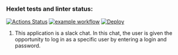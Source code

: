 ### Hexlet tests and linter status:
[![Actions Status](https://github.com/Muhomor-mushroom/frontend-project-12/actions/workflows/hexlet-check.yml/badge.svg)](https://github.com/Muhomor-mushroom/frontend-project-12/actions)
[![example workflow](https://github.com/Muhomor-mushroom/frontend-project-12/actions/workflows/test.yml/badge.svg)](https://github.com/Muhomor-mushroom/frontend-project-12/actions)
[![Deploy](https://frontend-project-12-mkig.onrender.com)](https://frontend-project-12-mkig.onrender.com)

1) This application is a slack chat. In this chat, the user is given the opportunity to log in as a specific user by entering a login and password.